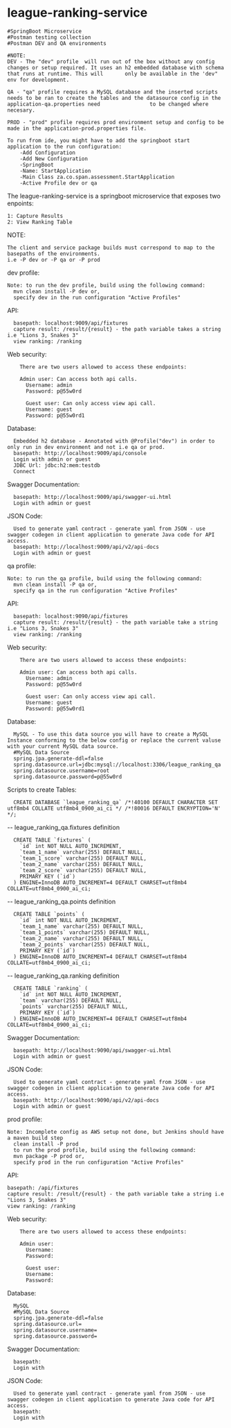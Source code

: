 # league-ranking-service

    #SpringBoot Microservice
    #Postman testing collection
    #Postman DEV and QA environments
    
    #NOTE: 
    DEV - The "dev" profile  will run out of the box without any config changes or setup required. It uses an h2 embedded database with schema that runs at runtime. This will       only be available in the 'dev" env for development.
    
    QA - "qa" profile requires a MySQL database and the inserted scripts needs to be ran to create the tables and the datasource config in the application-qa.properties need                to be changed where necesary.
    
    PROD - "prod" profile requires prod environment setup and config to be made in the application-prod.properties file.
    
    To run from ide, you might have to add the springboot start application to the run configuration:
        -Add Configuration
        -Add New Configuration
        -SpringBoot
        -Name: StartApplication
        -Main Class za.co.span.assessment.StartApplication
        -Active Profile dev or qa

The league-ranking-service is a springboot microservice that exposes two enpoints:

    1: Capture Results
    2: View Ranking Table
    
NOTE:

    The client and service package builds must correspond to map to the basepaths of the environments.
    i.e -P dev or -P qa or -P prod
  
  dev profile:
  
    Note: to run the dev profile, build using the following command:
      mvn clean install -P dev or,
      specify dev in the run configuration "Active Profiles"
    
  API:
  
      basepath: localhost:9009/api/fixtures
      capture result: /result/{result} - the path variable takes a string i.e "Lions 3, Snakes 3"
      view ranking: /ranking
      
  Web security:
  
        There are two users allowed to access these endpoints:
        
        Admin user: Can access both api calls.
          Username: admin
          Password: p@55w0rd
          
          Guest user: Can only access view api call.
          Username: guest
          Password: p@55w0rd1
    
  Database:
  
      Embedded h2 database - Annotated with @Profile("dev") in order to only run in dev environment and not i.e qa or prod.
      basepath: http://localhost:9009/api/console
      Login with admin or guest 
      JDBC Url: jdbc:h2:mem:testdb
      Connect
      
  Swagger Documentation:
  
      basepath: http://localhost:9009/api/swagger-ui.html
      Login with admin or guest
      
  JSON Code:
  
      Used to generate yaml contract - generate yaml from JSON - use swagger codegen in client application to generate Java code for API access.
      basepath: http://localhost:9009/api/v2/api-docs
      Login with admin or guest
      
  qa profile:
  
    Note: to run the qa profile, build using the following command:
      mvn clean install -P qa or,
      specify qa in the run configuration "Active Profiles"
    
  API:
  
      basepath: localhost:9090/api/fixtures
      capture result: /result/{result} - the path variable take a string i.e "Lions 3, Snakes 3"
      view ranking: /ranking
      
  Web security:
  
        There are two users allowed to access these endpoints:
        
        Admin user: Can access both api calls.
          Username: admin
          Password: p@55w0rd
          
          Guest user: Can only access view api call.
          Username: guest
          Password: p@55w0rd1
    
  Database:
  
      MySQL - To use this data source you will have to create a MySQL Instance conforming to the below config or replace the current valuse with your current MySQL data source.
      #MySQL Data Source
      spring.jpa.generate-ddl=false
      spring.datasource.url=jdbc:mysql://localhost:3306/league_ranking_qa
      spring.datasource.username=root
      spring.datasource.password=p@55w0rd
      
  Scripts to create Tables:
  
      CREATE DATABASE `league_ranking_qa` /*!40100 DEFAULT CHARACTER SET utf8mb4 COLLATE utf8mb4_0900_ai_ci */ /*!80016 DEFAULT ENCRYPTION='N' */;

  -- league_ranking_qa.fixtures definition

      CREATE TABLE `fixtures` (
        `id` int NOT NULL AUTO_INCREMENT,
        `team_1_name` varchar(255) DEFAULT NULL,
        `team_1_score` varchar(255) DEFAULT NULL,
        `team_2_name` varchar(255) DEFAULT NULL,
        `team_2_score` varchar(255) DEFAULT NULL,
        PRIMARY KEY (`id`)
      ) ENGINE=InnoDB AUTO_INCREMENT=4 DEFAULT CHARSET=utf8mb4 COLLATE=utf8mb4_0900_ai_ci;

  -- league_ranking_qa.points definition

      CREATE TABLE `points` (
        `id` int NOT NULL AUTO_INCREMENT,
        `team_1_name` varchar(255) DEFAULT NULL,
        `team_1_points` varchar(255) DEFAULT NULL,
        `team_2_name` varchar(255) DEFAULT NULL,
        `team_2_points` varchar(255) DEFAULT NULL,
        PRIMARY KEY (`id`)
      ) ENGINE=InnoDB AUTO_INCREMENT=4 DEFAULT CHARSET=utf8mb4 COLLATE=utf8mb4_0900_ai_ci;

  -- league_ranking_qa.ranking definition

      CREATE TABLE `ranking` (
        `id` int NOT NULL AUTO_INCREMENT,
        `team` varchar(255) DEFAULT NULL,
        `points` varchar(255) DEFAULT NULL,
        PRIMARY KEY (`id`)
      ) ENGINE=InnoDB AUTO_INCREMENT=4 DEFAULT CHARSET=utf8mb4 COLLATE=utf8mb4_0900_ai_ci;
      
  Swagger Documentation:
  
      basepath: http://localhost:9090/api/swagger-ui.html
      Login with admin or guest
      
  JSON Code:
  
      Used to generate yaml contract - generate yaml from JSON - use swagger codegen in client application to generate Java code for API access.
      basepath: http://localhost:9090/api/v2/api-docs
      Login with admin or guest
      
  prod profile:
  
    Note: Incomplete config as AWS setup not done, but Jenkins should have a maven build step
      clean install -P prod
      to run the prod profile, build using the following command:
      mvn package -P prod or,
      specify prod in the run configuration "Active Profiles"
    
  API:
  
    basepath: /api/fixtures
    capture result: /result/{result} - the path variable take a string i.e "Lions 3, Snakes 3"
    view ranking: /ranking
      
  Web security:
  
        There are two users allowed to access these endpoints:
        
        Admin user:
          Username: 
          Password:
          
          Guest user:
          Username: 
          Password: 
    
  Database:
  
      MySQL
      #MySQL Data Source
      spring.jpa.generate-ddl=false
      spring.datasource.url=
      spring.datasource.username=
      spring.datasource.password=
      
  Swagger Documentation:
  
      basepath:
      Login with
      
  JSON Code:
  
      Used to generate yaml contract - generate yaml from JSON - use swagger codegen in client application to generate Java code for API access.
      basepath:
      Login with
      
      
